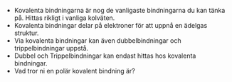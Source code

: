 - Kovalenta bindningarna är nog de vanligaste bindningarna du kan tänka på. Hittas rikligt i vanliga kolväten.
- Kovalenta bindningar delar på elektroner för att uppnå en ädelgas struktur.
- Via kovalenta bindningar kan även dubbelbindningar och trippelbindningar uppstå.
- Dubbel och Trippelbindningar kan endast hittas hos kovalenta bindningar.
- Vad tror ni en polär kovalent bindning är?